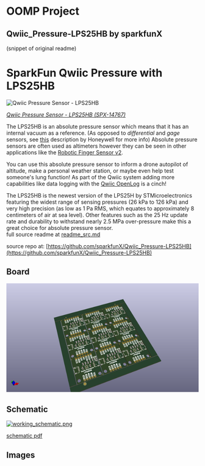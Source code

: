 # OOMP Project  
## Qwiic_Pressure-LPS25HB  by sparkfunX  
  
(snippet of original readme)  
  
SparkFun Qwiic Pressure with LPS25HB  
========================================  
  
![Qwiic Pressure Sensor - LPS25HB](https://cdn.sparkfun.com/assets/parts/1/3/0/1/3/14767-Qwiic_Pressure_Sensor_-_LPS25HB-05.jpg)  
  
[*Qwiic Pressure Sensor - LPS25HB (SPX-14767)*](https://www.sparkfun.com/products/14767)  
  
The LPS25HB is an absolute pressure sensor which means that it has an internal vacuum as a reference. (As opposed to *differential* and *gage* sensors, see [this](https://cdn.sparkfun.com/assets/e/1/2/4/1/HoneywellTechnicalNote_Absolute_v_Gage_pressure.pdf) description by Honeywell for more info) Absolute pressure sensors are often used as altimeters however they can be seen in other applications like the [Robotic Finger Sensor v2](https://www.sparkfun.com/products/14687).   
  
You can use this absolute pressure sensor to inform a drone autopilot of altitude, make a personal weather station, or maybe even help test someone's lung function! As part of the Qwiic system adding more capabilities like data logging with the [Qwiic OpenLog](https://www.sparkfun.com/products/14641) is a cinch!  
  
The LPS25HB is the newest version of the LPS25H by STMicroelectronics featuring the widest range of sensing pressures (26 kPa to 126 kPa) and very high precision (as low as 1 Pa RMS, which equates to approximately 8 centimeters of air at sea level). Other features such as the 25 Hz update rate and durability to withstand nearly 2.5 MPa over-pressure make this a great choice for absolute pressure sensor.  
  full source readme at [readme_src.md](readme_src.md)  
  
source repo at: [https://github.com/sparkfunX/Qwiic_Pressure-LPS25HB](https://github.com/sparkfunX/Qwiic_Pressure-LPS25HB)  
## Board  
  
[![working_3d.png](working_3d_600.png)](working_3d.png)  
## Schematic  
  
[![working_schematic.png](working_schematic_600.png)](working_schematic.png)  
  
[schematic pdf](working_schematic.pdf)  
## Images  
